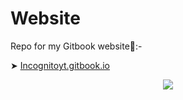 # Website
Repo for my Gitbook website🙂:- 


➤ [Incognitoyt.gitbook.io](https://incognitoyt.gitbook.io)


<p align="center">

  <img src="Assets/readme.gif">

</p>


